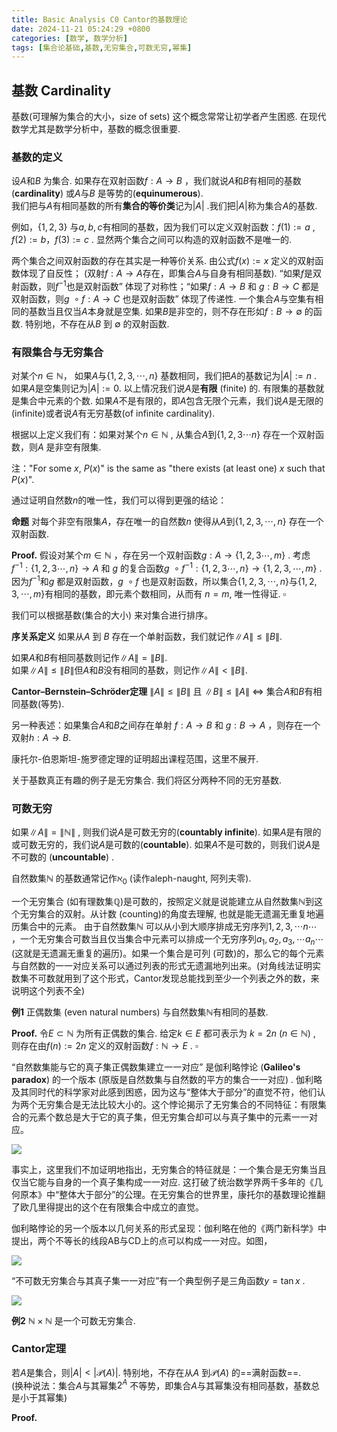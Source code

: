 ```yaml
---
title: Basic Analysis C0 Cantor的基数理论
date: 2024-11-21 05:24:29 +0800
categories: [数学, 数学分析]
tags: [集合论基础,基数,无穷集合,可数无穷,幂集]
---
```


## 基数 Cardinality

基数(可理解为集合的大小，size of sets) 这个概念常常让初学者产生困惑. 在现代数学尤其是数学分析中，基数的概念很重要.      

### 基数的定义

设$A$和$B$ 为集合. 如果存在双射函数$f:A\to B$ ，我们就说$A$和$B$有相同的基数 (**cardinality**) 或$A$与$B$ 是等势的(**equinumerous**).    
我们把与$A$有相同基数的所有**集合的等价类**记为$|A|$ .我们把$|A|$称为集合$A$的基数.    

例如，$\lbrace 1,2,3 \rbrace$ 与${a,b,c}$有相同的基数，因为我们可以定义双射函数：$f(1):=a$ , $f(2):=b$，$f(3):=c$ . 显然两个集合之间可以构造的双射函数不是唯一的.

两个集合之间双射函数的存在其实是一种等价关系. 由公式$f(x):=x$ 定义的双射函数体现了自反性； (双射$f:A\to A$存在，即集合$A$与自身有相同基数).  “如果$f$是双射函数，则$f^{-1}$也是双射函数” 体现了对称性；“如果$f:A\to B$ 和 $g:B\to C$ 都是双射函数，则$g\ \circ f: A\to C$ 也是双射函数” 体现了传递性. 一个集合$A$与空集有相同的基数当且仅当$A$本身就是空集.  如果$B$是非空的，则不存在形如$f:B\to \emptyset$ 的函数. 特别地，不存在从$B$ 到 $\emptyset$ 的双射函数.    

### 有限集合与无穷集合

对某个$n \in \mathbb{N}$， 如果$A$与$\lbrace1, 2, 3, \cdots,n \rbrace$ 基数相同，我们把$A$的基数记为$|A|:=n$ . 如果$A$是空集则记为$|A|:=0$. 
以上情况我们说$A$是**有限** (finite) 的. 有限集的基数就是集合中元素的个数. 如果$A$不是有限的，即$A$包含无限个元素，我们说$A$是无限的(infinite)或者说$A$有无穷基数(of infinite cardinality).    

根据以上定义我们有：如果对某个$n\in \mathbb{N}$ , 从集合$A$到$\lbrace1,2,3\cdots n \rbrace$ 存在一个双射函数，则$A$ 是非空有限集.

注："For some $x$, $P(x)$" is the same as "there exists (at least one) $x$ such that $P(x)$".   

通过证明自然数$n$的唯一性，我们可以得到更强的结论：

**命题** 对每个非空有限集$A$，存在唯一的自然数$n$ 使得从$A$到$\lbrace1,2,3,\cdots,n \rbrace$ 存在一个双射函数.    

**Proof.**  假设对某个$m \in \mathbb{N}$ ，存在另一个双射函数$g:A\to \lbrace 1,2,3\cdots, m\rbrace$ . 考虑$f^{-1}:\lbrace1,2,3\cdots,n\rbrace \to A$ 和 $g$ 的复合函数$g\ \circ f^{-1}: \lbrace{1,2,3\cdots, n\rbrace} \to \lbrace1,2,3,\cdots,m\rbrace$ . 因为$f^{-1}$和$g$ 都是双射函数，$g\ \circ f$ 也是双射函数，所以集合$\lbrace1,2,3,\cdots,n\rbrace$与$\lbrace1,2,3,\cdots,m\rbrace$有相同的基数，即元素个数相同，从而有 $n=m$, 唯一性得证. $\square$

我们可以根据基数(集合的大小) 来对集合进行排序。

**序关系定义**   如果从$A$ 到 $B$ 存在一个单射函数，我们就记作$\|A\| \le \|B\|$.

如果$A$和$B$有相同基数则记作$\|A\|=\|B\|$.   
如果$\|A\|\le\|B\|$但$A$和$B$没有相同的基数，则记作$\|A\|\lt\|B\|$.   




**Cantor–Bernstein–Schröder定理**  $\|A\| \le \|B\|$ 且 $\|B\| \le \|A\|$  $\iff$ 集合$A$和$B$有相同基数(等势). 

另一种表述：如果集合$A$和$B$之间存在单射 $f:A\to B$ 和 $g:B\to A$ ，则存在一个双射$h:A\to B$. 

康托尔-伯恩斯坦-施罗德定理的证明超出课程范围，这里不展开. 

关于基数真正有趣的例子是无穷集合. 我们将区分两种不同的无穷基数.   



### 可数无穷

如果$\|A\|=\|\mathbb{N}\|$ , 则我们说$A$是可数无穷的(**countably infinite**). 如果$A$是有限的或可数无穷的，我们说$A$是可数的(**countable**). 如果$A$不是可数的，则我们说$A$是不可数的 (**uncountable**) .

自然数集$\mathbb{N}$ 的基数通常记作$\aleph_0$ (读作aleph-naught, 阿列夫零).     

一个无穷集合 (如有理数集$\mathbb{Q}$)是可数的，按照定义就是说能建立从自然数集$\mathbb{N}$到这个无穷集合的双射。从计数 (counting)的角度去理解, 也就是能无遗漏无重复地遍历集合中的元素。 由于自然数集$\mathbb{N}$ 可以从小到大顺序排成无穷序列$1,2,3,\cdots n\cdots$  ，一个无穷集合可数当且仅当集合中元素可以排成一个无穷序列$a_1,a_2,a_3,\cdots a_n\cdots$  (这就是无遗漏无重复的遍历)。如果一个集合是可列 (可数)的，那么它的每个元素与自然数的一一对应关系可以通过列表的形式无遗漏地列出来。(对角线法证明实数集不可数就用到了这个形式，Cantor发现总能找到至少一个列表之外的数，来说明这个列表不全)

**例1** 正偶数集 (even natural numbers) 与自然数集$\mathbb{N}$有相同的基数.    

**Proof.** 令$E \subset \mathbb{N}$ 为所有正偶数的集合. 给定$k \in E$ 都可表示为 $k = 2n$ ($n \in \mathbb{N}$) , 则存在由$f(n):=2n$ 定义的双射函数$f:\mathbb{N}\to E$ . $\square$   

“自然数集能与它的真子集正偶数集建立一一对应” 是伽利略悖论 (**Galileo's paradox**) 的一个版本 (原版是自然数集与自然数的平方的集合一一对应) . 伽利略及其同时代的科学家对此感到困惑，因为这与“整体大于部分”的直觉不符，他们认为两个无穷集合是无法比较大小的。这个悖论揭示了无穷集合的不同特征：有限集合的元素个数总是大于它的真子集，但无穷集合却可以与真子集中的元素一一对应。

![](https://imagebed.deepmind.top/img/BA-C0/5.png)



事实上，这里我们不加证明地指出，无穷集合的特征就是：一个集合是无穷集当且仅当它能与自身的一个真子集构成一一对应.  这打破了统治数学界两千多年的《几何原本》中“整体大于部分”的公理。在无穷集合的世界里，康托尔的基数理论推翻了欧几里得提出的这个在有限集合中成立的直觉。

伽利略悖论的另一个版本以几何关系的形式呈现：伽利略在他的《两门新科学》中提出，两个不等长的线段AB与CD上的点可以构成一一对应。如图，

![](https://imagebed.deepmind.top/img/BA-C0/6.png)

“不可数无穷集合与其真子集一一对应”有一个典型例子是三角函数$y=\tan x$ . 

![](https://imagebed.deepmind.top/img/BA-C0/7-1.png)



**例2** $\mathbb{N} \times \mathbb{N}$ 是一个可数无穷集合. 


### Cantor定理

若$A$是集合，则$|A| \lt |\mathscr{P}(A)|$. 特别地，不存在从$A$ 到$\mathscr{P}(A)$ 的==满射函数==.    
(换种说法：集合$A$与其幂集$2^A$ 不等势，即集合$A$与其幂集没有相同基数，基数总是小于其幂集)

**Proof.**  

